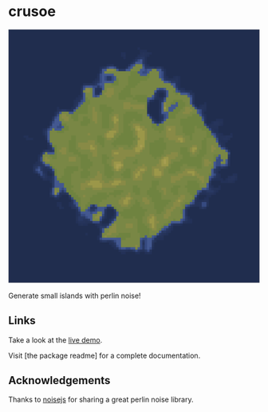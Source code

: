 # crusoe

![Screenshot](screenshot.png)

Generate small islands with perlin noise!

## Links

Take a look at the [live demo](https://gustavgb.github.io/crusoe/demo).

Visit [the package readme] for a complete documentation.

## Acknowledgements

Thanks to [noisejs](https://github.com/josephg/noisejs) for sharing a great perlin noise library.
